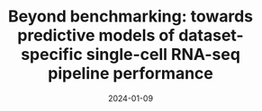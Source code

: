 ---
authors: C Fang, A Selega, KR Campbell 
date: '2024-01-09'
journal: Preprint
paper_url: https://www.biorxiv.org/content/10.1101/2024.01.02.572650v1
title: "Beyond benchmarking: towards predictive models of dataset-specific single-cell RNA-seq pipeline performance"
---